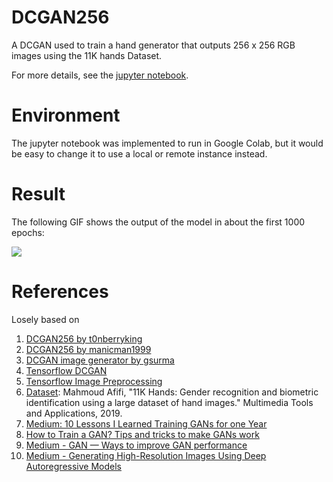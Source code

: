# DCGAN256

A DCGAN used to train a hand generator that outputs 256 x 256 RGB images using the 11K hands Dataset.

For more details, see the [jupyter notebook](Hand%20Generator.ipynb).

# Environment

The jupyter notebook was implemented to run in Google Colab, but it would be easy to change it to use a local or remote instance instead.

# Result

The following GIF shows the output of the model in about the first 1000 epochs:

![](hands_out.gif)

# References

Losely based on

1. [DCGAN256 by t0nberryking](https://github.com/t0nberryking/DCGAN256)
1. [DCGAN256 by manicman1999](https://github.com/manicman1999/GAN256) 
1. [DCGAN image generator by gsurma](https://github.com/gsurma/image_generator)
1. [Tensorflow DCGAN](https://www.tensorflow.org/tutorials/generative/dcgan)
1. [Tensorflow Image Preprocessing](https://keras.io/preprocessing/image/)
1. [Dataset](https://sites.google.com/view/11khands): Mahmoud Afifi, "11K Hands: Gender recognition and biometric identification using a large dataset of hand images." Multimedia Tools and Applications, 2019.
1. [Medium: 10 Lessons I Learned Training GANs for one Year](https://towardsdatascience.com/10-lessons-i-learned-training-generative-adversarial-networks-gans-for-a-year-c9071159628)
1. [How to Train a GAN? Tips and tricks to make GANs work](https://github.com/soumith/ganhacks)
1. [Medium - GAN — Ways to improve GAN performance](https://towardsdatascience.com/gan-ways-to-improve-gan-performance-acf37f9f59b)
1. [Medium - Generating High-Resolution Images Using Deep Autoregressive Models](https://towardsdatascience.com/generating-high-resolution-images-using-autoregressive-models-3683f9af0db4)
